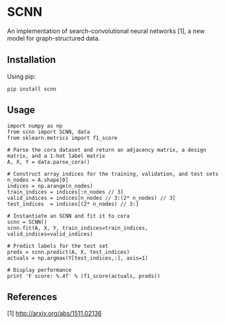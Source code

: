 SCNN
====

An implementation of search-convolutional neural networks [1], a new model for graph-structured data.

Installation
------------
Using pip:

    pip install scnn

Usage
-----

	import numpy as np
    from scnn import SCNN, data
    from sklearn.metrics import f1_score

	# Parse the cora dataset and return an adjacency matrix, a design matrix, and a 1-hot label matrix
    A, X, Y = data.parse_cora()

	# Construct array indices for the training, validation, and test sets
    n_nodes = A.shape[0]
    indices = np.arange(n_nodes)
    train_indices = indices[:n_nodes // 3]
    valid_indices = indices[n_nodes // 3:(2* n_nodes) // 3]
    test_indices  = indices[(2* n_nodes) // 3:]

	# Instantiate an SCNN and fit it to cora
    scnn = SCNN()
    scnn.fit(A, X, Y, train_indices=train_indices, valid_indices=valid_indices)

	# Predict labels for the test set 
    preds = scnn.predict(A, X, test_indices)
    actuals = np.argmax(Y[test_indices,:], axis=1)

	# Display performance
    print 'F score: %.4f' % (f1_score(actuals, preds))

References
----------

[1] http://arxiv.org/abs/1511.02136
